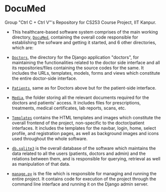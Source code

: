 # DocuMed
Group "Ctrl C + Ctrl V"'s Repository for CS253 Course Project, IIT Kanpur.


+ This healthcare-based software system comprises of the main working directory, [`DocuMed`](/DocuMed), containing the overall code responsible for establishing the sofware and getting it started, and 6 other directories, which are:

+ [`Doctors`](/doctors), the directory for the Django application "doctors", for maintaining the functionalities related to the doctor side interface and all its repositories/files containing the source codes for the same. It includes the URLs, templates, models, forms and views which constitute the entire doctor-side interface.

+ [`Patients`](/patients), same as for Doctors above but for the patient-side interface.

+ [`Media`](/media), the folder storing all the relevant documents required for the doctors and patients' access. It includes files for prescriptions, treatments, medical certificates, lab reports, scans, etc.

+ [`Templates`](/templates) contains the HTML templates and images which constitute the overall frontend of the project, non-specific to the doctor/patient interfaces. It includes the templates for the navbar, login, home, select profile, and registration pages, as well as background images and icons used throughout the whole software.

+ [`db.sqlite3`](/db.sqlite3) is the overall database of the software which maintains the data related to all the users (patients, doctors and admin) and the relations between them, and is responsible for querying, retrieval as well as manipulation of that data.

+ [`manage.py`](/manage.py) is the file which is responsible for managing and running the entire project. It contains code for execution of the project through the command line interface and running it on the Django admin server.









